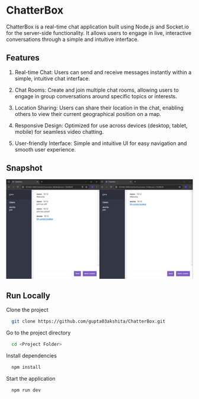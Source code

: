 
# ChatterBox

ChatterBox is a real-time chat application built using Node.js and Socket.io for the server-side functionality. It allows users to engage in live, interactive conversations through a simple and intuitive interface.

## Features

1. Real-time Chat: Users can send and receive messages instantly within a simple, intuitive chat interface.

2. Chat Rooms: Create and join multiple chat rooms, allowing users to engage in group conversations around specific topics or interests.

3. Location Sharing: Users can share their location in the chat, enabling others to view their current geographical position on a map.

4. Responsive Design: Optimized for use across devices (desktop, tablet, mobile) for seamless video chatting.

5. User-friendly Interface: Simple and intuitive UI for easy navigation and smooth user experience.






## Snapshot

![ChatterBox](ChatterBox.png)


## Run Locally

Clone the project

```bash
  git clone https://github.com/gupta03akshita/ChatterBox.git
```

Go to the project directory

```bash
  cd <Project Folder>
```

Install dependencies 

```bash
  npm install
```

Start the application

```bash
  npm run dev
```

